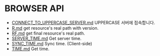 # BROWSER API
* [CONNECT_TO_UPPERCASE_SERVER.md](CONNECT_TO_UPPERCASE_SERVER.md) UPPERCASE 서버에 접속합니다.
* [R.md](R.md) get resource's real path with version.
* [RF.md](RF.md) get final resource's real path.
* [SERVER_TIME.md](SERVER_TIME.md) Get server time.
* [SYNC_TIME.md](SYNC_TIME.md) Sync time. (Client-side)
* [TIME.md](TIME.md) Get time.
